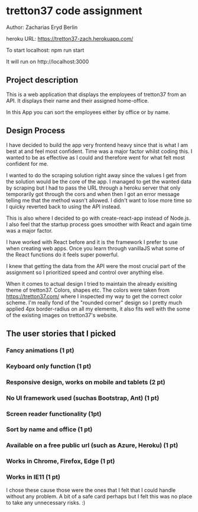 # tretton37 code assignment

Author: Zacharias Eryd Berlin

heroku URL: https://tretton37-zach.herokuapp.com/

To start localhost: npm run start

It will run on http://localhost:3000

## Project description

This is a web application that displays the employees of tretton37 from an API.
It displays their name and their assigned home-office.

In this App you can sort the employees either by office or by name.

## Design Process

I have decided to build the app very frontend heavy since that is what I am best at and feel most confident.
Time was a major factor whilst coding this. I wanted to be as effective as I could and therefore went for what felt most confident for me.

I wanted to do the scraping solution right away since the values I get from the solution would be the core of the app. I managed to get the wanted data by scraping but I had to pass the URL through a heroku server that only temporarily got through the cors and when then I got an error message telling me that the method wasn't allowed. I didn't want to lose more time so I quicky reverted back to using the API instead.

This is also where I decided to go with create-react-app instead of Node.js. I also feel that the startup process goes smoother with React and again time was a major factor.

I have worked with React before and it is the framework I prefer to use when creating web apps. Once you learn through vanillaJS what some of the React functions do it feels super powerful.

I knew that getting the data from the API were the most crucial part of the assignment so I prioritized speed and control over anything else.

When it comes to actual design I tried to maintain the already exisiting theme of tretton37. Colors, shapes etc.
The colors were taken from https://tretton37.com/ where I inspected my way to get the correct color scheme.
I'm really fond of the "rounded corner" design so I pretty much applied 4px border-radius on all my elements, it also fits well with the some of the existing images on tretton37's website.

## The user stories that I picked

### Fancy animations (1 pt)

### Keyboard only function (1 pt)

### Responsive design, works on mobile and tablets (2 pt)

### No UI framework used (suchas Bootstrap, Ant) (1 pt)

### Screen reader functionality (1pt)

### Sort by name and office (1 pt)

### Available on a free public url (such as Azure, Heroku) (1 pt)

### Works in Chrome, Firefox, Edge (1 pt)

### Works in IE11 (1 pt)

I chose these cause those were the ones that I felt that I could handle without any problem. A bit of a safe card perhaps but I felt this was no place to take any unnecessary risks. :)
